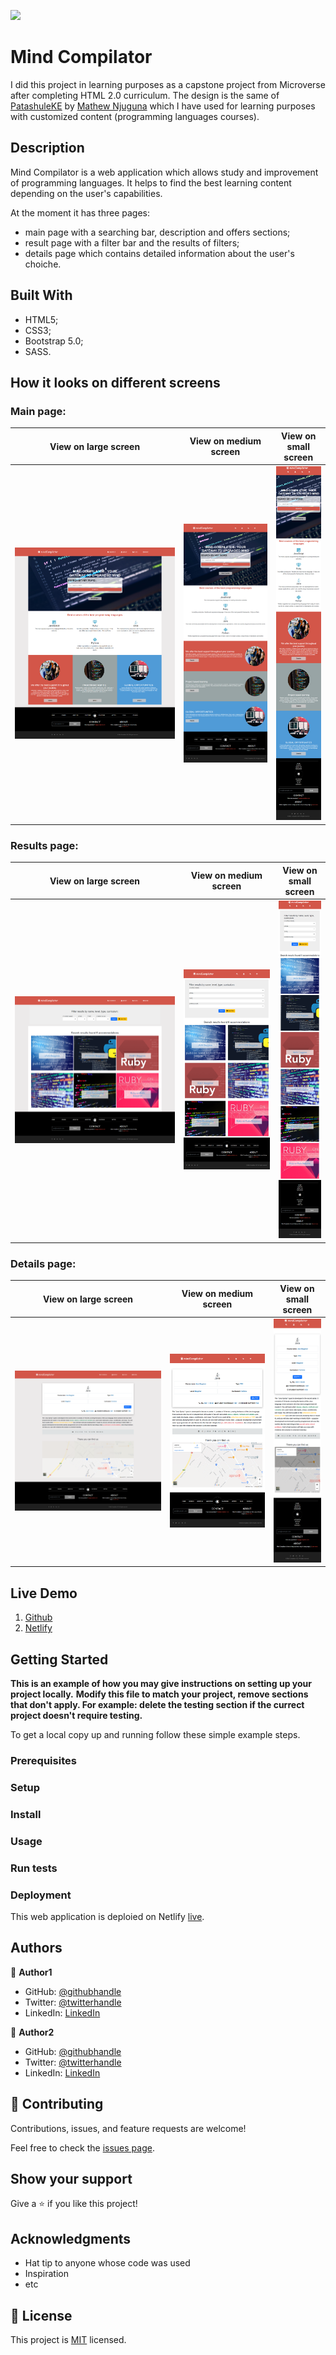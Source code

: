 
![](https://img.shields.io/badge/Microverse-blueviolet)

# Mind Compilator

I did this project in learning purposes as a capstone project from Microverse after completing HTML 2.0 curriculum.
The design is the same of [PatashuleKE](https://www.behance.net/gallery/25563385/PatashuleKE) by [Mathew Njuguna](https://www.behance.net/mathewnjuguna) which I have used for learning purposes with customized content (programming languages courses).


## Description

Mind Compilator is a web application which allows study and improvement of programming languages. It helps to find the best learning content depending on the user's capabilities. 

At the moment it has three pages:
* main page with a searching bar, description and offers sections;
* result page with a filter bar and the results of filters;
* details page which contains detailed information about the user's choiche.


## Built With

- HTML5;
- CSS3;
- Bootstrap 5.0;
- SASS.


## How it looks on different screens

### Main page:

| View on large screen | View on medium screen | View on small screen |
| --- | --- | --- |
| ![](assets/project-screens/main-desktop.png) | ![](assets/project-screens/main-tablet.png) | ![](assets/project-screens/main-mobile.png) |


### Results page:

| View on large screen | View on medium screen | View on small screen |
| --- | --- | --- |
| ![](assets/project-screens/results-desktop.png) | ![](assets/project-screens/results-tablet.png) | ![](assets/project-screens/results-mobile.png) |

### Details page:

| View on large screen | View on medium screen | View on small screen |
| --- | --- | --- |
| ![](assets/project-screens/details-desktop.png) | ![](assets/project-screens/details-tablet.png) | ![](assets/project-screens/details-mobile.png) |

## Live Demo

1. [Github](https://iliebabcenco.github.io/directory-of-courses/)
2. [Netlify](https://mind-compilator.netlify.app/)

## Getting Started

**This is an example of how you may give instructions on setting up your project locally.**
**Modify this file to match your project, remove sections that don't apply. For example: delete the testing section if the currect project doesn't require testing.**


To get a local copy up and running follow these simple example steps.

### Prerequisites

### Setup

### Install

### Usage

### Run tests

### Deployment

This web application is deploied on Netlify [live](https://mind-compilator.netlify.app/).

## Authors

👤 **Author1**

- GitHub: [@githubhandle](https://github.com/githubhandle)
- Twitter: [@twitterhandle](https://twitter.com/twitterhandle)
- LinkedIn: [LinkedIn](https://linkedin.com/linkedinhandle)

👤 **Author2**

- GitHub: [@githubhandle](https://github.com/githubhandle)
- Twitter: [@twitterhandle](https://twitter.com/twitterhandle)
- LinkedIn: [LinkedIn](https://linkedin.com/linkedinhandle)

## 🤝 Contributing

Contributions, issues, and feature requests are welcome!

Feel free to check the [issues page](issues/).

## Show your support

Give a ⭐️ if you like this project!

## Acknowledgments

- Hat tip to anyone whose code was used
- Inspiration
- etc

## 📝 License

This project is [MIT](lic.url) licensed.
